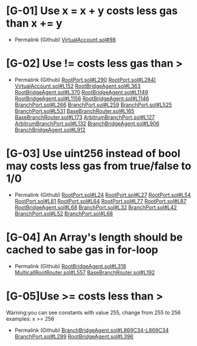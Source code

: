 # [G-01]  Use x = x + y costs less gas than x += y
- Permalink (Github)
[VirtualAccount.sol#98](https://github.com/code-423n4/2023-09-maia/blame/f5ba4de628836b2a29f9b5fff59499690008c463/src/VirtualAccount.sol#L96)
# [G-02] Use != costs less gas than >
- Permalink (Github)
 [RootPort.sol#L290](https://github.com/code-423n4/2023-09-maia/blob/f5ba4de628836b2a29f9b5fff59499690008c463/src/RootPort.sol#L290])
 [RootPort.sol#L284)](https://github.com/code-423n4/2023-09-maia/blob/f5ba4de628836b2a29f9b5fff59499690008c463/src/RootPort.sol#L284)
 [VirtualAccount.sol#L152](https://github.com/code-423n4/2023-09-maia/blob/f5ba4de628836b2a29f9b5fff59499690008c463/src/VirtualAccount.sol#L152)
 [RootBridgeAgent.sol#L363](https://github.com/code-423n4/2023-09-maia/blob/f5ba4de628836b2a29f9b5fff59499690008c463/src/RootBridgeAgent.sol#L363)
 [RootBridgeAgent.sol#L370](https://github.com/code-423n4/2023-09-maia/blob/f5ba4de628836b2a29f9b5fff59499690008c463/src/RootBridgeAgent.sol#L370)
 [RootBridgeAgent.sol#L1149](https://github.com/code-423n4/2023-09-maia/blob/f5ba4de628836b2a29f9b5fff59499690008c463/src/RootBridgeAgent.sol#L1149)
 [RootBridgeAgent.sol#L1156](https://github.com/code-423n4/2023-09-maia/blob/f5ba4de628836b2a29f9b5fff59499690008c463/src/RootBridgeAgent.sol#L1156)
 [RootBridgeAgent.sol#L1146](https://github.com/code-423n4/2023-09-maia/blob/f5ba4de628836b2a29f9b5fff59499690008c463/src/RootBridgeAgent.sol#L1146)
 [BranchPort.sol#L266](https://github.com/code-423n4/2023-09-maia/blob/f5ba4de628836b2a29f9b5fff59499690008c463/src/BranchPort.sol#L266)
 [BranchPort.sol#L259](https://github.com/code-423n4/2023-09-maia/blob/f5ba4de628836b2a29f9b5fff59499690008c463/src/BranchPort.sol#L259)
[BranchPort.sol#L525](https://github.com/code-423n4/2023-09-maia/blob/f5ba4de628836b2a29f9b5fff59499690008c463/src/BranchPort.sol#L525)
[BranchPort.sol#L531](https://github.com/code-423n4/2023-09-maia/blob/f5ba4de628836b2a29f9b5fff59499690008c463/src/BranchPort.sol#L531)
[BaseBranchRouter.sol#L165](https://github.com/code-423n4/2023-09-maia/blob/f5ba4de628836b2a29f9b5fff59499690008c463/src/BaseBranchRouter.sol#L165)
[BaseBranchRouter.sol#L173](https://github.com/code-423n4/2023-09-maia/blob/f5ba4de628836b2a29f9b5fff59499690008c463/src/BaseBranchRouter.sol#L173)
[ArbitrumBranchPort.sol#L127](https://github.com/code-423n4/2023-09-maia/blob/f5ba4de628836b2a29f9b5fff59499690008c463/src/ArbitrumBranchPort.sol#L127)
[ArbitrumBranchPort.sol#L132](https://github.com/code-423n4/2023-09-maia/blob/f5ba4de628836b2a29f9b5fff59499690008c463/src/ArbitrumBranchPort.sol#L132)
[BranchBridgeAgent.sol#L906](https://github.com/code-423n4/2023-09-maia/blob/f5ba4de628836b2a29f9b5fff59499690008c463/src/BranchBridgeAgent.sol#L906)
[BranchBridgeAgent.sol#L912](https://github.com/code-423n4/2023-09-maia/blob/f5ba4de628836b2a29f9b5fff59499690008c463/src/BranchBridgeAgent.sol#L912)
# [G-03] Use uint256 instead of bool may costs less gas from true/false to 1/0
- Permalink (Github)
[RootPort.sol#L24](https://github.com/code-423n4/2023-09-maia/blob/f5ba4de628836b2a29f9b5fff59499690008c463/src/RootPort.sol#L24)
[RootPort.sol#L27](https://github.com/code-423n4/2023-09-maia/blob/f5ba4de628836b2a29f9b5fff59499690008c463/src/RootPort.sol#L27)
[RootPort.sol#L54](https://github.com/code-423n4/2023-09-maia/blob/f5ba4de628836b2a29f9b5fff59499690008c463/src/RootPort.sol#L54)
[RootPort.sol#L61](https://github.com/code-423n4/2023-09-maia/blob/f5ba4de628836b2a29f9b5fff59499690008c463/src/RootPort.sol#L61)
[RootPort.sol#L64](https://github.com/code-423n4/2023-09-maia/blob/f5ba4de628836b2a29f9b5fff59499690008c463/src/RootPort.sol#L64)
[RootPort.sol#L77](https://github.com/code-423n4/2023-09-maia/blob/f5ba4de628836b2a29f9b5fff59499690008c463/src/RootPort.sol#L77)
[RootPort.sol#L87](https://github.com/code-423n4/2023-09-maia/blob/f5ba4de628836b2a29f9b5fff59499690008c463/src/RootPort.sol#L87)
[RootBridgeAgent.sol#L68](https://github.com/code-423n4/2023-09-maia/blob/f5ba4de628836b2a29f9b5fff59499690008c463/src/RootBridgeAgent.sol#L68)
[BranchPort.sol#L32](https://github.com/code-423n4/2023-09-maia/blob/f5ba4de628836b2a29f9b5fff59499690008c463/src/BranchPort.sol#L32)
[BranchPort.sol#L42](https://github.com/code-423n4/2023-09-maia/blob/f5ba4de628836b2a29f9b5fff59499690008c463/src/BranchPort.sol#L42)
[BranchPort.sol#L52](https://github.com/code-423n4/2023-09-maia/blob/f5ba4de628836b2a29f9b5fff59499690008c463/src/BranchPort.sol#L52)
[BranchPort.sol#L68](https://github.com/code-423n4/2023-09-maia/blob/f5ba4de628836b2a29f9b5fff59499690008c463/src/BranchPort.sol#L68)
# [G-04] An Array's length should be cached to sabe gas in for-loop
- Permalink (Github)
[RootBridgeAgent.sol#L318](https://github.com/code-423n4/2023-09-maia/blob/f5ba4de628836b2a29f9b5fff59499690008c463/src/RootBridgeAgent.sol#L318)
[MulticallRootRouter.sol#L557](https://github.com/code-423n4/2023-09-maia/blob/f5ba4de628836b2a29f9b5fff59499690008c463/src/MulticallRootRouter.sol#L557)
[BaseBranchRouter.sol#L192](https://github.com/code-423n4/2023-09-maia/blob/f5ba4de628836b2a29f9b5fff59499690008c463/src/BaseBranchRouter.sol#L192)
# [G-05]Use >= costs less than >
Warning:you can see constants with value 255, change from 255 to 256
examples:
x >= 256
- Permalink (Github)
[BranchBridgeAgent.sol#L869C34-L869C34](https://github.com/code-423n4/2023-09-maia/blob/f5ba4de628836b2a29f9b5fff59499690008c463/src/BranchBridgeAgent.sol#L869C34-L869C34)
[BranchPort.sol#L299](https://github.com/code-423n4/2023-09-maia/blob/f5ba4de628836b2a29f9b5fff59499690008c463/src/BranchPort.sol#L299)
[RootBridgeAgent.sol#L396](https://github.com/code-423n4/2023-09-maia/blob/f5ba4de628836b2a29f9b5fff59499690008c463/src/RootBridgeAgent.sol#L396)